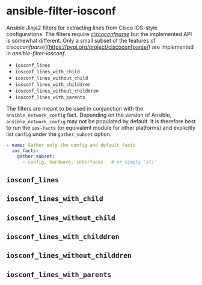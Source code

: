 # ansible-filter-iosconf

Ansible Jinja2 filters for extracting lines from Cisco IOS-style
configurations. The filters require [*ciscoconfparse*](https://pypi.org/project/ciscoconfparse/)
but the implemented API is somewhat different. Only a small subset of the
features of *ciscoconfparse*](https://pypi.org/project/ciscoconfparse/) are 
implemented in *ansible-filter-iosconf*.

* ``iosconf_lines``
* ``iosconf_lines_with_child``
* ``iosconf_lines_without_child``
* ``iosconf_lines_with_childdren``
* ``iosconf_lines_without_childdren``
* ``iosconf_lines_with_parents``

The filters are meant to be used in conjunction with the 
``ansible_network_config`` fact. Depending on the version of Ansible,
``ansible_network_config`` may not be populated by default. It is therefore
best to run the ``ios-facts`` (or equivalent module for other platforms)
and explicitly list ``config`` under the ``gather_subset`` option.

```yaml
- name: Gather only the config and default facts
  ios_facts:
    gather_subset:
      - config, hardware, interfaces   # or simply 'all'
```

## ``iosconf_lines``
## ``iosconf_lines_with_child``
## ``iosconf_lines_without_child``
## ``iosconf_lines_with_childdren``
## ``iosconf_lines_without_childdren``
## ``iosconf_lines_with_parents``

 